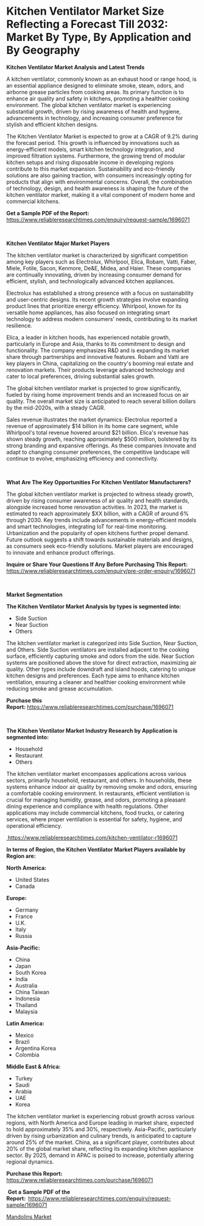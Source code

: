 <p><h1>Kitchen Ventilator Market Size Reflecting a Forecast Till 2032: Market By Type, By Application and By Geography</h1></p><p><strong>Kitchen Ventilator Market Analysis and Latest Trends</strong></p>
<p><p>A kitchen ventilator, commonly known as an exhaust hood or range hood, is an essential appliance designed to eliminate smoke, steam, odors, and airborne grease particles from cooking areas. Its primary function is to enhance air quality and safety in kitchens, promoting a healthier cooking environment. The global kitchen ventilator market is experiencing substantial growth, driven by rising awareness of health and hygiene, advancements in technology, and increasing consumer preference for stylish and efficient kitchen designs.</p><p>The Kitchen Ventilator Market is expected to grow at a CAGR of 9.2% during the forecast period. This growth is influenced by innovations such as energy-efficient models, smart kitchen technology integration, and improved filtration systems. Furthermore, the growing trend of modular kitchen setups and rising disposable income in developing regions contribute to this market expansion. Sustainability and eco-friendly solutions are also gaining traction, with consumers increasingly opting for products that align with environmental concerns. Overall, the combination of technology, design, and health awareness is shaping the future of the kitchen ventilator market, making it a vital component of modern home and commercial kitchens.</p></p>
<p><strong>Get a Sample PDF of the Report:&nbsp;</strong> <a href="https://www.reliableresearchtimes.com/enquiry/request-sample/1696071?utm_campaign=3070&utm_medium=2&utm_source=Github&utm_content=ia&utm_term=05042025&utm_id=kitchen-ventilator">https://www.reliableresearchtimes.com/enquiry/request-sample/1696071</a></p>
<p>&nbsp;</p>
<p><strong>Kitchen Ventilator Major Market Players</strong></p>
<p><p>The kitchen ventilator market is characterized by significant competition among key players such as Electrolux, Whirlpool, Elica, Robam, Vatti, Faber, Miele, Fotile, Sacon, Kenmore, De&E, Midea, and Haier. These companies are continually innovating, driven by increasing consumer demand for efficient, stylish, and technologically advanced kitchen appliances.</p><p>Electrolux has established a strong presence with a focus on sustainability and user-centric designs. Its recent growth strategies involve expanding product lines that prioritize energy efficiency. Whirlpool, known for its versatile home appliances, has also focused on integrating smart technology to address modern consumers’ needs, contributing to its market resilience.</p><p>Elica, a leader in kitchen hoods, has experienced notable growth, particularly in Europe and Asia, thanks to its commitment to design and functionality. The company emphasizes R&D and is expanding its market share through partnerships and innovative features. Robam and Vatti are key players in China, capitalizing on the country's booming real estate and renovation markets. Their products leverage advanced technology and cater to local preferences, driving substantial sales growth.</p><p>The global kitchen ventilator market is projected to grow significantly, fueled by rising home improvement trends and an increased focus on air quality. The overall market size is anticipated to reach several billion dollars by the mid-2020s, with a steady CAGR.</p><p>Sales revenue illustrates the market dynamics: Electrolux reported a revenue of approximately $14 billion in its home care segment, while Whirlpool's total revenue hovered around $21 billion. Elica's revenue has shown steady growth, reaching approximately $500 million, bolstered by its strong branding and expansive offerings. As these companies innovate and adapt to changing consumer preferences, the competitive landscape will continue to evolve, emphasizing efficiency and connectivity.</p></p>
<p>&nbsp;</p>
<p><strong>What Are The Key Opportunities For Kitchen Ventilator Manufacturers?</strong></p>
<p><p>The global kitchen ventilator market is projected to witness steady growth, driven by rising consumer awareness of air quality and health standards, alongside increased home renovation activities. In 2023, the market is estimated to reach approximately $XX billion, with a CAGR of around 6% through 2030. Key trends include advancements in energy-efficient models and smart technologies, integrating IoT for real-time monitoring. Urbanization and the popularity of open kitchens further propel demand. Future outlook suggests a shift towards sustainable materials and designs, as consumers seek eco-friendly solutions. Market players are encouraged to innovate and enhance product offerings.</p></p>
<p><strong>Inquire or Share Your Questions If Any Before Purchasing This Report:</strong> <a href="https://www.reliableresearchtimes.com/enquiry/pre-order-enquiry/1696071?utm_campaign=3070&utm_medium=2&utm_source=Github&utm_content=ia&utm_term=05042025&utm_id=kitchen-ventilator">https://www.reliableresearchtimes.com/enquiry/pre-order-enquiry/1696071</a></p>
<p>&nbsp;</p>
<p><strong>Market Segmentation</strong></p>
<p><strong>The Kitchen Ventilator Market Analysis by types is segmented into:</strong></p>
<p><ul><li>Side Suction</li><li>Near Suction</li><li>Others</li></ul></p>
<p><p>The kitchen ventilator market is categorized into Side Suction, Near Suction, and Others. Side Suction ventilators are installed adjacent to the cooking surface, efficiently capturing smoke and odors from the side. Near Suction systems are positioned above the stove for direct extraction, maximizing air quality. Other types include downdraft and island hoods, catering to unique kitchen designs and preferences. Each type aims to enhance kitchen ventilation, ensuring a cleaner and healthier cooking environment while reducing smoke and grease accumulation.</p></p>
<p><strong>Purchase this Report:&nbsp;</strong><a href="https://www.reliableresearchtimes.com/purchase/1696071?utm_campaign=3070&utm_medium=2&utm_source=Github&utm_content=ia&utm_term=05042025&utm_id=kitchen-ventilator">https://www.reliableresearchtimes.com/purchase/1696071</a></p>
<p>&nbsp;</p>
<p><strong>The Kitchen Ventilator Market Industry Research by Application is segmented into:</strong></p>
<p><ul><li>Household</li><li>Restaurant</li><li>Others</li></ul></p>
<p><p>The kitchen ventilator market encompasses applications across various sectors, primarily household, restaurant, and others. In households, these systems enhance indoor air quality by removing smoke and odors, ensuring a comfortable cooking environment. In restaurants, efficient ventilation is crucial for managing humidity, grease, and odors, promoting a pleasant dining experience and compliance with health regulations. Other applications may include commercial kitchens, food trucks, or catering services, where proper ventilation is essential for safety, hygiene, and operational efficiency.</p></p>
<p><a href="https://www.reliableresearchtimes.com/kitchen-ventilator-r1696071?utm_campaign=3070&utm_medium=2&utm_source=Github&utm_content=ia&utm_term=05042025&utm_id=kitchen-ventilator">&nbsp;https://www.reliableresearchtimes.com/kitchen-ventilator-r1696071</a></p>
<p><strong>In terms of Region, the Kitchen Ventilator Market Players available by Region are:</strong></p>
<p>
    <p> <strong> North America: </strong>
        <ul>
            <li>United States</li>
            <li>Canada</li>
        </ul>
        </p> 
    <p> <strong> Europe: </strong>
        <ul>
            <li>Germany</li>
            <li>France</li>
            <li>U.K.</li>
            <li>Italy</li>
            <li>Russia</li>
        </ul>
        </p> 
    <p> <strong> Asia-Pacific: </strong>
        <ul>
            <li>China</li>
            <li>Japan</li>
            <li>South Korea</li>
            <li>India</li>
            <li>Australia</li>
            <li>China Taiwan</li>
            <li>Indonesia</li>
            <li>Thailand</li>
            <li>Malaysia</li>
        </ul>
        </p> 
    <p> <strong> Latin America: </strong>
        <ul>
            <li>Mexico</li>
            <li>Brazil</li>
            <li>Argentina Korea</li>
            <li>Colombia</li>
        </ul>
        </p> 
    <p> <strong> Middle East & Africa: </strong>
        <ul>
            <li>Turkey</li>
            <li>Saudi</li>
            <li>Arabia</li>
            <li>UAE</li>
            <li>Korea</li>
        </ul>
    </p>
    </p>
<p><p>The kitchen ventilator market is experiencing robust growth across various regions, with North America and Europe leading in market share, expected to hold approximately 35% and 30%, respectively. Asia-Pacific, particularly driven by rising urbanization and culinary trends, is anticipated to capture around 25% of the market. China, as a significant player, contributes about 20% of the global market share, reflecting its expanding kitchen appliance sector. By 2025, demand in APAC is poised to increase, potentially altering regional dynamics.</p></p>
<p><strong>Purchase this Report: </strong><a href="https://www.reliableresearchtimes.com/purchase/1696071?utm_campaign=3070&utm_medium=2&utm_source=Github&utm_content=ia&utm_term=05042025&utm_id=kitchen-ventilator">https://www.reliableresearchtimes.com/purchase/1696071</a></p>
<p>&nbsp;<strong>Get a Sample PDF of the Report:&nbsp;&nbsp;</strong><a href="https://www.reliableresearchtimes.com/enquiry/request-sample/1696071?utm_campaign=3070&utm_medium=2&utm_source=Github&utm_content=ia&utm_term=05042025&utm_id=kitchen-ventilator">https://www.reliableresearchtimes.com/enquiry/request-sample/1696071</a></p>
<p><strong></strong></p>
<p><p><a href="https://github.com/amoakuolaopa/Market-Research-Report-List-1/blob/main/mandolins-market.md?utm_campaign=3070&utm_medium=2&utm_source=Github&utm_content=ia&utm_term=05042025&utm_id=kitchen-ventilator">Mandolins Market</a></p></p>